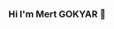 ### Hi I'm Mert GOKYAR 👋  

<!-- <img src="https://upload.wikimedia.org/wikipedia/pt/0/0b/Doja_Cat_-_Scarlet.png" alt="Scarlet" width="160" height="160"> -->     
<!-- <a href="https://www.linkedin.com/in/mert-g%C3%B6kyar-042594202/" rel="nofollow"><img align="center" src="https://raw.githubusercontent.com/rahuldkjain/github-profile-readme-generator/master/src/images/icons/Social/linked-in-alt.svg" alt="https://www.linkedin.com/in/mert-g%C3%B6kyar-042594202/" height="35" width="45" style="max-width: 100%;"></a> -->
 <!--     🌱      -->
<!--
- 🔭 I’m currently working on ...
- 🌱 I’m currently learning ...
-->

